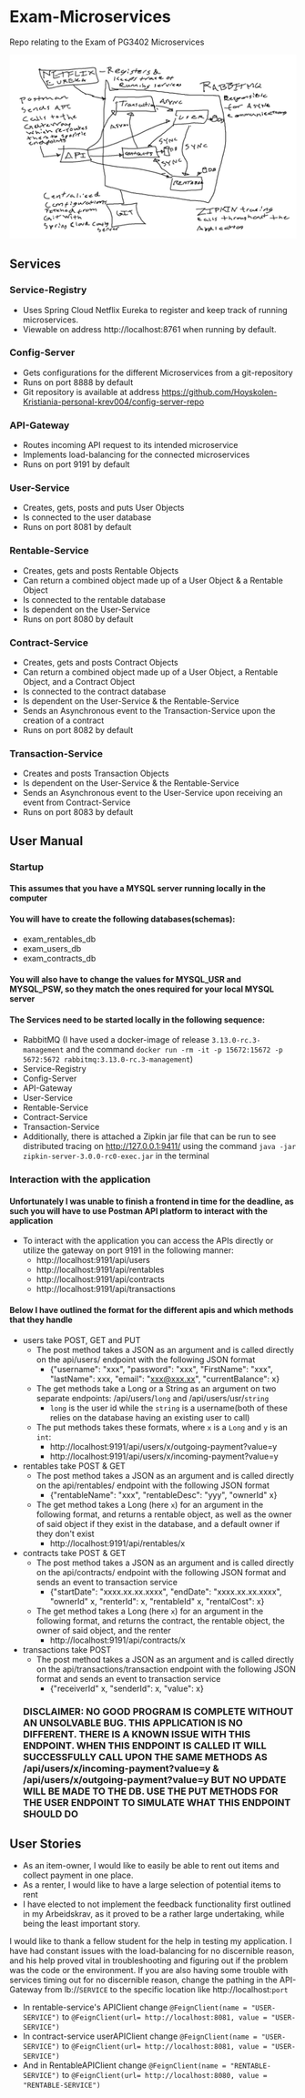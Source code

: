 # Exam-Microservices
Repo relating to the Exam of PG3402 Microservices


![An artistic representation of the Architecture](updated_architecture.png?raw=true "Title")

## Services
### Service-Registry
* Uses Spring Cloud Netflix Eureka to register and keep track of running microservices.
* Viewable on address http://localhost:8761 when running by default.
### Config-Server
* Gets configurations for the different Microservices from a git-repository
* Runs on port 8888 by default
* Git repository is available at address https://github.com/Hoyskolen-Kristiania-personal-krev004/config-server-repo
### API-Gateway
* Routes incoming API request to its intended microservice
* Implements load-balancing for the connected microservices
* Runs on port 9191 by default
### User-Service
* Creates, gets, posts and puts User Objects
* Is connected to the user database
* Runs on port 8081 by default
### Rentable-Service
* Creates, gets and posts Rentable Objects
* Can return a combined object made up of a User Object & a Rentable Object
* Is connected to the rentable database
* Is dependent on the User-Service
* Runs on port 8080 by default
### Contract-Service
* Creates, gets and posts Contract Objects
* Can return a combined object made up of a User Object, a Rentable Object, and a Contract Object
* Is connected to the contract database
* Is dependent on the User-Service & the Rentable-Service
* Sends an Asynchronous event to the Transaction-Service upon the creation of a contract
* Runs on port 8082 by default
### Transaction-Service
* Creates and posts Transaction Objects
* Is dependent on the User-Service & the Rentable-Service
* Sends an Asynchronous event to the User-Service upon receiving an event from Contract-Service
* Runs on port 8083 by default

## User Manual
### Startup
#### This assumes that you have a MYSQL server running locally in the computer
#### You will have to create the following databases(schemas): 
* exam_rentables_db
* exam_users_db
* exam_contracts_db
#### You will also have to change the values for MYSQL_USR and MYSQL_PSW, so they match the ones required for your local MYSQL server
#### The Services need to be started locally in the following sequence:
* RabbitMQ (I have used a docker-image of release `3.13.0-rc.3-management` and the command `docker run -rm -it -p 15672:15672 -p 5672:5672 rabbitmq:3.13.0-rc.3-management`)
* Service-Registry
* Config-Server
* API-Gateway
* User-Service
* Rentable-Service
* Contract-Service
* Transaction-Service
* Additionally, there is attached a Zipkin jar file that can be run to see distributed tracing on http://127.0.0.1:9411/ using the command `java -jar zipkin-server-3.0.0-rc0-exec.jar` in the terminal
### Interaction with the application
#### Unfortunately I was unable to finish a frontend in time for the deadline, as such you will have to use Postman API platform to interact with the application
* To interact with the application you can access the APIs directly or utilize the gateway on port 9191 in the following manner:
   * http://localhost:9191/api/users
   * http://localhost:9191/api/rentables
   * http://localhost:9191/api/contracts
   * http://localhost:9191/api/transactions
#### Below I have outlined the format for the different apis and which methods that they handle
* users take POST, GET and PUT
  * The post method takes a JSON as an argument and is called directly on the api/users/ endpoint with the following JSON format
    * {"username": "xxx", "password": "xxx", "FirstName": "xxx", "lastName": xxx, "email": "xxx@xxx.xx", "currentBalance": x}
  * The get methods take a Long or a String as an argument on two separate endpoints: /api/users/`long` and /api/users/usr/`string`
    * `long` is the user id while the `string` is a username(both of these relies on the database having an existing user to call)
  * The put methods takes these formats, where `x` is a `Long` and `y` is an `int`:
    * http://localhost:9191/api/users/x/outgoing-payment?value=y
    * http://localhost:9191/api/users/x/incoming-payment?value=y
* rentables take POST & GET 
  * The post method takes a JSON as an argument and is called directly on the api/rentables/ endpoint with the following JSON format
    * {"rentableName": "xxx", "rentableDesc": "yyy", "ownerId" x}
  * The get method takes a Long (here `x`) for an argument in the following format, and returns a rentable object, as well as the owner of said object if they exist in the database, and a default owner if they don't exist
    * http://localhost:9191/api/rentables/x
* contracts take POST & GET
  * The post method takes a JSON as an argument and is called directly on the api/contracts/ endpoint with the following JSON format and sends an event to transaction service
    * {"startDate": "xxxx.xx.xx.xxxx", "endDate": "xxxx.xx.xx.xxxx", "ownerId" x, "renterId": x, "rentableId" x, "rentalCost": x}
  * The get method takes a Long (here `x`) for an argument in the following format, and returns the contract, the rentable object, the owner of said object, and the renter
    * http://localhost:9191/api/contracts/x
* transactions take POST
  * The post method takes a JSON as an argument and is called directly on the api/transactions/transaction endpoint with the following JSON format and sends an event to transaction service
    * {"receiverId" x, "senderId": x, "value": x}
  ### DISCLAIMER: NO GOOD PROGRAM IS COMPLETE WITHOUT AN UNSOLVABLE BUG. THIS APPLICATION IS NO DIFFERENT. THERE IS A KNOWN ISSUE WITH THIS ENDPOINT. WHEN THIS ENDPOINT IS CALLED IT WILL SUCCESSFULLY CALL UPON THE SAME METHODS AS /api/users/x/incoming-payment?value=y & /api/users/x/outgoing-payment?value=y BUT NO UPDATE WILL BE MADE TO THE DB. USE THE PUT METHODS FOR THE USER ENDPOINT TO SIMULATE WHAT THIS ENDPOINT SHOULD DO
## User Stories
* As an item-owner, I would like to easily be able to rent out items and collect payment in one place.
* As a renter, I would like to have a large selection of potential items to rent
* I have elected to not implement the feedback functionality first outlined in my Arbeidskrav, as it proved to be a rather large undertaking, while being the least important story.

I would like to thank a fellow student for the help in testing my application. I have had constant issues with the load-balancing for no discernible reason, and his help proved vital in troubleshooting and figuring out if the problem was the code or the environment.
If you are also having some trouble with services timing out for no discernible reason, change the pathing in the API-Gateway from lb://`SERVICE` to the specific location like http://localhost:`port`
* In rentable-service's APIClient change `@FeignClient(name = "USER-SERVICE")` to `@FeignClient(url= http://localhost:8081, value = "USER-SERVICE")`
* In contract-service userAPIClient change `@FeignClient(name = "USER-SERVICE")` to `@FeignClient(url= http://localhost:8081, value = "USER-SERVICE")`
* And in RentableAPIClient change `@FeignClient(name = "RENTABLE-SERVICE")` to `@FeignClient(url= http://localhost:8080, value = "RENTABLE-SERVICE")`